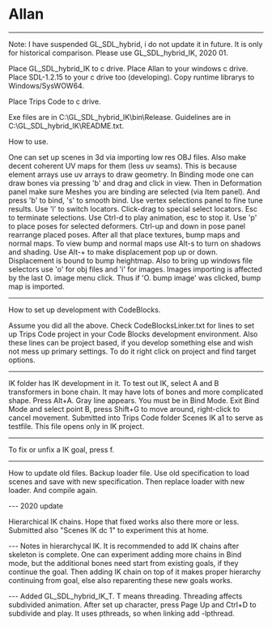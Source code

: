 # Allan
---

Note: I have suspended GL_SDL_hybrid,
i do not update it in future.
It is only for historical comparison.
Please use GL_SDL_hybrid_IK, 2020 01.

Place GL_SDL_hybrid_IK to c drive.
Place Allan to your windows c drive.
Place SDL-1.2.15 to your c drive too (developing).
Copy runtime librarys to Windows/SysWOW64.

Place Trips Code to c drive.

Exe files are in C:\GL_SDL_hybrid_IK\bin\Release.
Guidelines are in C:\GL_SDL_hybrid_IK\README.txt.

How to use.

One can set up scenes in 3d via importing low res OBJ files.
Also make decent coherent UV maps for them (less uv seams).
This is because element arrays use uv arrays to draw geometry.
In Binding mode one can draw bones via pressing 'b' and drag and click in view.
Then in Deformation panel make sure Meshes you are binding are selected (via Item panel).
And press 'b' to bind, 's' to smooth bind. Use vertex selections panel to
fine tune results. Use 'l' to switch locators. Click-drag to special select locators.
Esc to terminate selections.
Use Ctrl-d to play animation, esc to stop it. Use 'p' to place poses for selected deformers.
Ctrl-up and down in pose panel rearrange placed poses.
After all that place textures, bump maps and normal maps.
To view bump and normal maps use Alt-s to turn on shadows and shading.
Use Alt-+ to make displacement pop up or down. Displacement is bound to bump heightmap.
Also to bring up windows file selectors use 'o' for obj files and 'i' for images.
Images importing is affected by the last O. image menu click.
Thus if 'O. bump image' was clicked, bump map is imported.

---

How to set up development with CodeBlocks.

Assume you did all the above.
Check CodeBlocksLinker.txt for lines to set up Trips Code project in your Code Blocks development environment.
Also these lines can be project based, if you develop something else and wish not mess up primary settings.
To do it right click on project and find target options.

---

IK folder has IK development in it.
To test out IK, select A and B transformers in bone chain. It may have lots of bones and more complicated shape.
Press Alt+A. Gray line appears. You must be in Bind Mode. Exit Bind Mode and select point B, press Shift+G to move
around, right-click to cancel movement.
Submitted into Trips Code folder Scenes IK a1 to serve as testfile. This file opens only in IK project.

---

To fix or unfix a IK goal, press f.

---

How to update old files. Backup loader file. Use old specification to load scenes and save with new specification.
Then replace loader with new loader. And compile again.

--- 2020 update

Hierarchical IK chains. Hope that fixed works also there more or less. Submitted also "Scenes IK dc 1" to experiment
this at home.

--- Notes in hierarchycal IK. It is recommended to add IK chains after skeleton is complete.
One can experiment adding more chains in Bind mode, but the additional bones need start from existing goals, if they
continue the goal. Then adding IK chain on top of it makes proper hierarchy continuing from goal, else also reparenting
these new goals works.

--- Added GL_SDL_hybrid_IK_T. T means threading. Threading affects subdivided animation. After set up character, press
Page Up and Ctrl+D to subdivide and play. It uses pthreads, so when linking add -lpthread.
